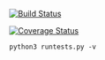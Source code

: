 
[![Build Status](https://travis-ci.org/alexland/fp-growth-for-frequent-itemsets.png?branch=master)](https://travis-ci.org/alexland/levenshtein-in-cython)

[![Coverage Status](https://coveralls.io/repos/alexland/levenshtein-in-cython/badge.png)](https://coveralls.io/r/alexland/levenshtein-in-cython)


```
python3 runtests.py -v

```
